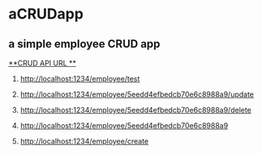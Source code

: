 # aCRUDapp

a simple employee CRUD app
---------------------------

<u>

 **CRUD API URL **

1. http://localhost:1234/employee/test

1. http://localhost:1234/employee/5eedd4efbedcb70e6c8988a9/update

1. http://localhost:1234/employee/5eedd4efbedcb70e6c8988a9/delete

1. http://localhost:1234/employee/5eedd4efbedcb70e6c8988a9

1. http://localhost:1234/employee/create

